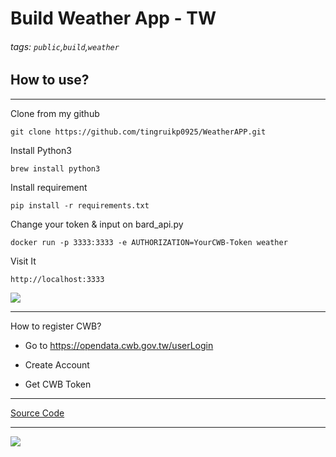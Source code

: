 # Build Weather App - TW

###### tags: `public`,`build`,`weather`


## How to use?

---
Clone from my github

```
git clone https://github.com/tingruikp0925/WeatherAPP.git
```

Install Python3

```
brew install python3
```

Install requirement
```
pip install -r requirements.txt
```

Change your token & input on bard_api.py

```
docker run -p 3333:3333 -e AUTHORIZATION=YourCWB-Token weather
```

Visit It
```
http://localhost:3333
```
![](https://hackmd.io/_uploads/SySce03w2.png)



---

How to register CWB?


- Go to https://opendata.cwb.gov.tw/userLogin

- Create Account

- Get CWB Token

---
[Source Code](https://github.com/tingruikp0925/WeatherAPP.git)

---
![](https://hackmd.io/_uploads/S1I5rEF42.png)